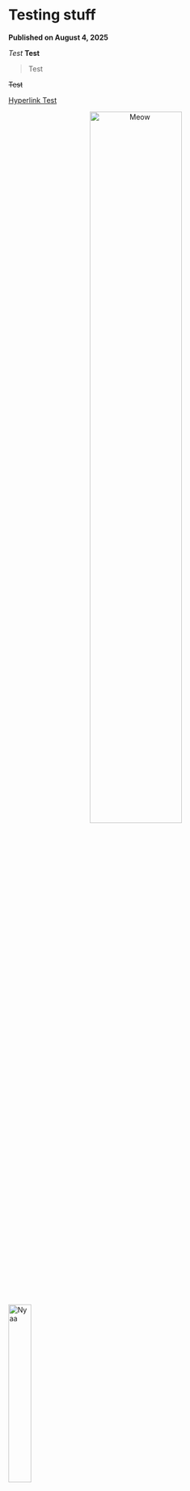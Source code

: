 # Testing stuff

**Published on August 4, 2025**

*Test*
**Test**
>Test

~~Test~~

[Hyperlink Test](https://demo.twilio.com/docs/classic.mp3)

<p align="center">
  <a href="https://github.com/usamireko/">
    <img src="https://files.catbox.moe/qcrz23.gif" alt="Meow" width="60%">
  </a>
</p>

<p align="left">
  <a href="https://github.com/usamireko/">
    <img src="https://safebooru.org//images/3943/e08c0b33ec5ef9184d6e88ebe20069a11ebd682d.png" alt="Nyaa" width="30%">
  </a>
</p>
